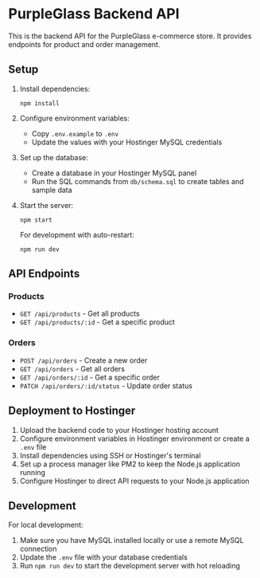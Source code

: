 
# PurpleGlass Backend API

This is the backend API for the PurpleGlass e-commerce store. It provides endpoints for product and order management.

## Setup

1. Install dependencies:
   ```
   npm install
   ```

2. Configure environment variables:
   - Copy `.env.example` to `.env`
   - Update the values with your Hostinger MySQL credentials

3. Set up the database:
   - Create a database in your Hostinger MySQL panel
   - Run the SQL commands from `db/schema.sql` to create tables and sample data

4. Start the server:
   ```
   npm start
   ```
   
   For development with auto-restart:
   ```
   npm run dev
   ```

## API Endpoints

### Products

- `GET /api/products` - Get all products
- `GET /api/products/:id` - Get a specific product

### Orders

- `POST /api/orders` - Create a new order
- `GET /api/orders` - Get all orders
- `GET /api/orders/:id` - Get a specific order
- `PATCH /api/orders/:id/status` - Update order status

## Deployment to Hostinger

1. Upload the backend code to your Hostinger hosting account
2. Configure environment variables in Hostinger environment or create a `.env` file
3. Install dependencies using SSH or Hostinger's terminal
4. Set up a process manager like PM2 to keep the Node.js application running
5. Configure Hostinger to direct API requests to your Node.js application

## Development

For local development:

1. Make sure you have MySQL installed locally or use a remote MySQL connection
2. Update the `.env` file with your database credentials
3. Run `npm run dev` to start the development server with hot reloading
